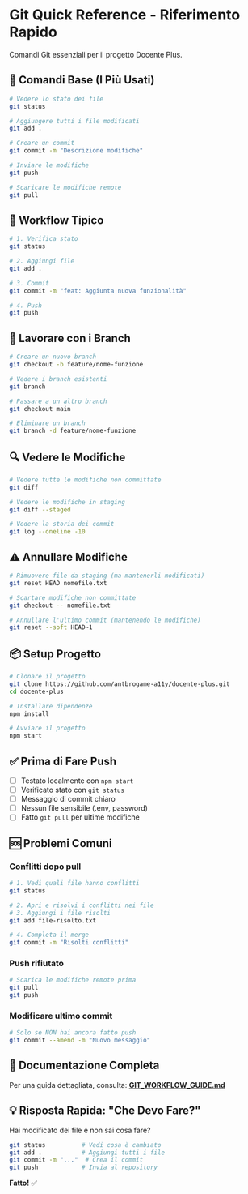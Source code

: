 # Git Quick Reference - Riferimento Rapido

Comandi Git essenziali per il progetto Docente Plus.

## 🚀 Comandi Base (I Più Usati)

```bash
# Vedere lo stato dei file
git status

# Aggiungere tutti i file modificati
git add .

# Creare un commit
git commit -m "Descrizione modifiche"

# Inviare le modifiche
git push

# Scaricare le modifiche remote
git pull
```

## 📝 Workflow Tipico

```bash
# 1. Verifica stato
git status

# 2. Aggiungi file
git add .

# 3. Commit
git commit -m "feat: Aggiunta nuova funzionalità"

# 4. Push
git push
```

## 🔀 Lavorare con i Branch

```bash
# Creare un nuovo branch
git checkout -b feature/nome-funzione

# Vedere i branch esistenti
git branch

# Passare a un altro branch
git checkout main

# Eliminare un branch
git branch -d feature/nome-funzione
```

## 🔍 Vedere le Modifiche

```bash
# Vedere tutte le modifiche non committate
git diff

# Vedere le modifiche in staging
git diff --staged

# Vedere la storia dei commit
git log --oneline -10
```

## ⚠️ Annullare Modifiche

```bash
# Rimuovere file da staging (ma mantenerli modificati)
git reset HEAD nomefile.txt

# Scartare modifiche non committate
git checkout -- nomefile.txt

# Annullare l'ultimo commit (mantenendo le modifiche)
git reset --soft HEAD~1
```

## 📦 Setup Progetto

```bash
# Clonare il progetto
git clone https://github.com/antbrogame-a11y/docente-plus.git
cd docente-plus

# Installare dipendenze
npm install

# Avviare il progetto
npm start
```

## ✅ Prima di Fare Push

- [ ] Testato localmente con `npm start`
- [ ] Verificato stato con `git status`
- [ ] Messaggio di commit chiaro
- [ ] Nessun file sensibile (.env, password)
- [ ] Fatto `git pull` per ultime modifiche

## 🆘 Problemi Comuni

### Conflitti dopo pull
```bash
# 1. Vedi quali file hanno conflitti
git status

# 2. Apri e risolvi i conflitti nei file
# 3. Aggiungi i file risolti
git add file-risolto.txt

# 4. Completa il merge
git commit -m "Risolti conflitti"
```

### Push rifiutato
```bash
# Scarica le modifiche remote prima
git pull
git push
```

### Modificare ultimo commit
```bash
# Solo se NON hai ancora fatto push
git commit --amend -m "Nuovo messaggio"
```

## 📖 Documentazione Completa

Per una guida dettagliata, consulta: **[GIT_WORKFLOW_GUIDE.md](GIT_WORKFLOW_GUIDE.md)**

## 💡 Risposta Rapida: "Che Devo Fare?"

Hai modificato dei file e non sai cosa fare?

```bash
git status          # Vedi cosa è cambiato
git add .           # Aggiungi tutti i file
git commit -m "..."  # Crea il commit
git push            # Invia al repository
```

**Fatto!** ✅
